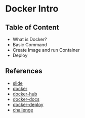 # Docker Intro

## Table of Content

- What is Docker?
- Basic Command
- Create Image and run Container
- Deploy

## References

- [slide](https://docs.google.com/presentation/d/1QATOssU_E2ujCnmN91lcdJzPndGlygwAjpMwnsRXLVY/edit)
- [docker](https://docker.com)
- [docker-hub](https://hub.docker.com)
- [docker-docs](https://docs.docker.com)
- [docker-deploy](https://devcenter.heroku.com/articles/build-docker-images-heroku-yml)
- [challenge](https://docs.google.com/document/d/1x4AgQyISDy_lUjpwDN2juW6MWyzULlPojs4m1sZSnCM/edit)
